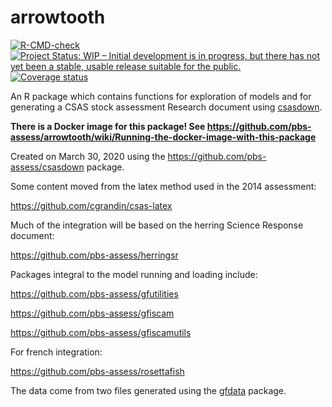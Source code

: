# arrowtooth

[![R-CMD-check](https://github.com/pbs-assess/arrowtooth/workflows/R-CMD-check/badge.svg)](https://github.com/pbs-assess/arrowtooth/actions)
[![Project Status: WIP – Initial development is in progress, but there
has not yet been a stable, usable release suitable for the
public.](https://www.repostatus.org/badges/latest/active.svg)](https://www.repostatus.org/#active)
[![Coverage status](https://codecov.io/gh/pbs-assess/arrowtooth/branch/master/graph/badge.svg)](https://codecov.io/github/pbs-assess/arrowtooth?branch=master)

An R package which contains functions for exploration of models and for generating a CSAS stock assessment Research document using [csasdown](https://github.com/pbs-assess/csasdown).

**There is a Docker image for this package! See https://github.com/pbs-assess/arrowtooth/wiki/Running-the-docker-image-with-this-package**

Created on March 30, 2020 using the https://github.com/pbs-assess/csasdown package.

Some content moved from the latex method used in the 2014 assessment:

https://github.com/cgrandin/csas-latex

Much of the integration will be based on the herring Science Response document:

https://github.com/pbs-assess/herringsr

Packages integral to the model running and loading include:

https://github.com/pbs-assess/gfutilities

https://github.com/pbs-assess/gfiscam

https://github.com/pbs-assess/gfiscamutils

For french integration:

https://github.com/pbs-assess/rosettafish

The data come from two files generated using the [gfdata](https://github.com/pbs-assess/gfdata) package.

